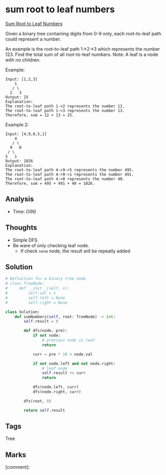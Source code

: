 # sum root to leaf numbers

[Sum Root to Leaf Numbers](https://leetcode.com/problems/sum-root-to-leaf-numbers)

Given a binary tree containing digits from 0-9 only, each root-to-leaf path could represent a number.

An example is the root-to-leaf path 1-&gt;2-&gt;3 which represents the number 123. Find the total sum of all root-to-leaf numbers. Note: A leaf is a node with no children.

Example:

```text
Input: [1,2,3]
    1
   / \
  2   3
Output: 25
Explanation:
The root-to-leaf path 1->2 represents the number 12.
The root-to-leaf path 1->3 represents the number 13.
Therefore, sum = 12 + 13 = 25.
```

Example 2:

```text
Input: [4,9,0,5,1]
    4
   / \
  9   0
 / \
5   1
Output: 1026
Explanation:
The root-to-leaf path 4->9->5 represents the number 495.
The root-to-leaf path 4->9->1 represents the number 491.
The root-to-leaf path 4->0 represents the number 40.
Therefore, sum = 495 + 491 + 40 = 1026.
```

## Analysis

* Time: O\(N\)

## Thoughts

* Simple DFS
* Be ware of only checking leaf node.
  * if check `none` node, the result will be repeatly added 

## Solution

```python
# Definition for a binary tree node.
# class TreeNode:
#     def __init__(self, x):
#         self.val = x
#         self.left = None
#         self.right = None

class Solution:
    def sumNumbers(self, root: TreeNode) -> int:
        self.result = 0

        def dfs(node, pre):
            if not node:
                # previous node is leaf                
                return

            curr = pre * 10 + node.val

            if not node.left and not node.right: 
                # leaf node
                self.result += curr
                return 

            dfs(node.left, curr)
            dfs(node.right, curr)

        dfs(root, 0)

        return self.result
```

## Tags

Tree

## Marks

\[comment\]:

